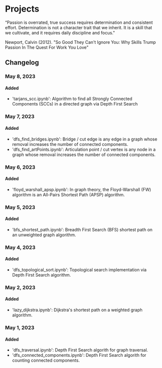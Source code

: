 # Projects
“Passion is overrated, true success requires  determination and consistent effort.  Determination is not a character trait that we  inherit. It is a skill that we cultivate, and it  requires daily discipline and focus."

Newport, Calvin (2012). "So Good They Can't Ignore You: Why Skills Trump Passion In The Quest For Work You Love"



## Changelog

### May 8, 2023

#### Added

- 'tarjans_scc.ipynb': Algorithm to find all Strongly Connected Components (SCCs) in a directed graph via Depth First Search

### May 7, 2023

#### Added
- 'dfs_find_bridges.ipynb': Bridge / cut edge is any edge in a graph whose removal increases the number of connected components.
- 'dfs_find_artPoints.ipynb': Articulation point / cut vertex is any node in a graph whose removal increases the number of connected components.

### May 6, 2023

#### Added
- 'floyd_warshall_apsp.ipynb': In graph theory, the Floyd-Warshall (FW) algorithm is an All-Pairs Shortest Path (APSP) algorithm.

### May 5, 2023

#### Added
- 'bfs_shortest_path.ipynb': Breadth First Search (BFS) shortest path on an unweighted graph algorithm.

### May 4, 2023

#### Added
- 'dfs_topological_sort.ipynb': Topological search implementation via Depth First Search algorithm.

### May 2, 2023

#### Added
- 'lazy_dijkstra.ipynb': Dijkstra's shortest path on a weighted graph algorithm.

### May 1, 2023

#### Added
- 'dfs_traversal.ipynb': Depth First Search algorith for graph traversal.
- 'dfs_connected_components.ipynb': Depth First Search algorith for counting connected components.
